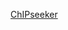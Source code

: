 [ChIPseeker](https://mp.weixin.qq.com/mp/appmsgalbum?__biz=MzI5NjUyNzkxMg==&action=getalbum&album_id=1300625300497268737&subscene=159&subscene=&scenenote=https%3A%2F%2Fmp.weixin.qq.com%2Fs%3F__biz%3DMzI5NjUyNzkxMg%3D%3D%26mid%3D2247483886%26idx%3D1%26sn%3Dcb76891dff5787025f6b99cdcc723d86%26chksm%3Dec43b0a9db3439bfcec1c9ac3c0d00e6190cf4d3d02d9d3dc767007e0ff68b4fbd8064bb0f77%23rd#wechat_redirect)
<!--stackedit_data:
eyJoaXN0b3J5IjpbLTE2NDU3NTYwMTJdfQ==
-->